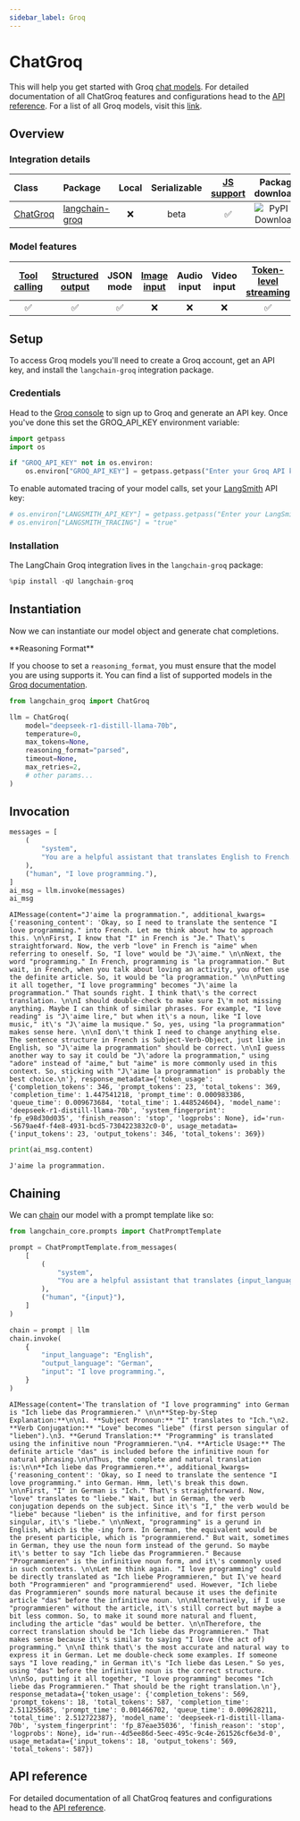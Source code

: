 ```yaml
---
sidebar_label: Groq
---
```


# ChatGroq

This will help you get started with Groq [chat models](../../concepts/chat_models). For detailed documentation of all ChatGroq features and configurations head to the [API reference](https://python.langchain.com/api_reference/groq/chat_models/langchain_groq.chat_models.ChatGroq.html). For a list of all Groq models, visit this [link](https://console.groq.com/docs/models?utm_source=langchain).

## Overview
### Integration details

| Class | Package | Local | Serializable | [JS support](https://js.langchain.com/docs/integrations/chat/groq) | Package downloads | Package latest |
| :--- | :--- | :---: | :---: |  :---: | :---: | :---: |
| [ChatGroq](https://python.langchain.com/api_reference/groq/chat_models/langchain_groq.chat_models.ChatGroq.html) | [langchain-groq](https://python.langchain.com/api_reference/groq/index.html) | ❌ | beta | ✅ | ![PyPI - Downloads](https://img.shields.io/pypi/dm/langchain-groq?style=flat-square&label=%20) | ![PyPI - Version](https://img.shields.io/pypi/v/langchain-groq?style=flat-square&label=%20) |

### Model features
| [Tool calling](../../how_to/tool_calling.ipynb) | [Structured output](../../how_to/structured_output.ipynb) | JSON mode | [Image input](../../how_to/multimodal_inputs.ipynb) | Audio input | Video input | [Token-level streaming](../../how_to/chat_streaming.ipynb) | Native async | [Token usage](../../how_to/chat_token_usage_tracking.ipynb) | [Logprobs](../../how_to/logprobs.ipynb) |
| :---: | :---: | :---: | :---: |  :---: | :---: | :---: | :---: | :---: | :---: |
| ✅ | ✅ | ✅ | ❌ | ❌ | ❌ | ✅ | ✅ | ✅ | ✅ |

## Setup

To access Groq models you'll need to create a Groq account, get an API key, and install the `langchain-groq` integration package.

### Credentials

Head to the [Groq console](https://console.groq.com/login?utm_source=langchain&utm_content=chat_page) to sign up to Groq and generate an API key. Once you've done this set the GROQ_API_KEY environment variable:


```python
import getpass
import os

if "GROQ_API_KEY" not in os.environ:
    os.environ["GROQ_API_KEY"] = getpass.getpass("Enter your Groq API key: ")
```

To enable automated tracing of your model calls, set your [LangSmith](https://docs.smith.langchain.com/) API key:


```python
# os.environ["LANGSMITH_API_KEY"] = getpass.getpass("Enter your LangSmith API key: ")
# os.environ["LANGSMITH_TRACING"] = "true"
```

### Installation

The LangChain Groq integration lives in the `langchain-groq` package:


```python
%pip install -qU langchain-groq
```

## Instantiation

Now we can instantiate our model object and generate chat completions. 


<Note>
**Reasoning Format**


If you choose to set a `reasoning_format`, you must ensure that the model you are using supports it. You can find a list of supported models in the [Groq documentation](https://console.groq.com/docs/reasoning).

</Note>


```python
from langchain_groq import ChatGroq

llm = ChatGroq(
    model="deepseek-r1-distill-llama-70b",
    temperature=0,
    max_tokens=None,
    reasoning_format="parsed",
    timeout=None,
    max_retries=2,
    # other params...
)
```

## Invocation


```python
messages = [
    (
        "system",
        "You are a helpful assistant that translates English to French. Translate the user sentence.",
    ),
    ("human", "I love programming."),
]
ai_msg = llm.invoke(messages)
ai_msg
```



```output
AIMessage(content="J'aime la programmation.", additional_kwargs={'reasoning_content': 'Okay, so I need to translate the sentence "I love programming." into French. Let me think about how to approach this. \n\nFirst, I know that "I" in French is "Je." That\'s straightforward. Now, the verb "love" in French is "aime" when referring to oneself. So, "I love" would be "J\'aime." \n\nNext, the word "programming." In French, programming is "la programmation." But wait, in French, when you talk about loving an activity, you often use the definite article. So, it would be "la programmation." \n\nPutting it all together, "I love programming" becomes "J\'aime la programmation." That sounds right. I think that\'s the correct translation. \n\nI should double-check to make sure I\'m not missing anything. Maybe I can think of similar phrases. For example, "I love reading" is "J\'aime lire," but when it\'s a noun, like "I love music," it\'s "J\'aime la musique." So, yes, using "la programmation" makes sense here. \n\nI don\'t think I need to change anything else. The sentence structure in French is Subject-Verb-Object, just like in English, so "J\'aime la programmation" should be correct. \n\nI guess another way to say it could be "J\'adore la programmation," using "adore" instead of "aime," but "aime" is more commonly used in this context. So, sticking with "J\'aime la programmation" is probably the best choice.\n'}, response_metadata={'token_usage': {'completion_tokens': 346, 'prompt_tokens': 23, 'total_tokens': 369, 'completion_time': 1.447541218, 'prompt_time': 0.000983386, 'queue_time': 0.009673684, 'total_time': 1.448524604}, 'model_name': 'deepseek-r1-distill-llama-70b', 'system_fingerprint': 'fp_e98d30d035', 'finish_reason': 'stop', 'logprobs': None}, id='run--5679ae4f-f4e8-4931-bcd5-7304223832c0-0', usage_metadata={'input_tokens': 23, 'output_tokens': 346, 'total_tokens': 369})
```



```python
print(ai_msg.content)
```
```output
J'aime la programmation.
```
## Chaining

We can [chain](../../how_to/sequence.ipynb) our model with a prompt template like so:


```python
from langchain_core.prompts import ChatPromptTemplate

prompt = ChatPromptTemplate.from_messages(
    [
        (
            "system",
            "You are a helpful assistant that translates {input_language} to {output_language}.",
        ),
        ("human", "{input}"),
    ]
)

chain = prompt | llm
chain.invoke(
    {
        "input_language": "English",
        "output_language": "German",
        "input": "I love programming.",
    }
)
```



```output
AIMessage(content='The translation of "I love programming" into German is "Ich liebe das Programmieren." \n\n**Step-by-Step Explanation:**\n\n1. **Subject Pronoun:** "I" translates to "Ich."\n2. **Verb Conjugation:** "Love" becomes "liebe" (first person singular of "lieben").\n3. **Gerund Translation:** "Programming" is translated using the infinitive noun "Programmieren."\n4. **Article Usage:** The definite article "das" is included before the infinitive noun for natural phrasing.\n\nThus, the complete and natural translation is:\n\n**Ich liebe das Programmieren.**', additional_kwargs={'reasoning_content': 'Okay, so I need to translate the sentence "I love programming." into German. Hmm, let\'s break this down. \n\nFirst, "I" in German is "Ich." That\'s straightforward. Now, "love" translates to "liebe." Wait, but in German, the verb conjugation depends on the subject. Since it\'s "I," the verb would be "liebe" because "lieben" is the infinitive, and for first person singular, it\'s "liebe." \n\nNext, "programming" is a gerund in English, which is the -ing form. In German, the equivalent would be the present participle, which is "programmierend." But wait, sometimes in German, they use the noun form instead of the gerund. So maybe it\'s better to say "Ich liebe das Programmieren." Because "Programmieren" is the infinitive noun form, and it\'s commonly used in such contexts. \n\nLet me think again. "I love programming" could be directly translated as "Ich liebe Programmieren," but I\'ve heard both "Programmieren" and "programmierend" used. However, "Ich liebe das Programmieren" sounds more natural because it uses the definite article "das" before the infinitive noun. \n\nAlternatively, if I use "programmieren" without the article, it\'s still correct but maybe a bit less common. So, to make it sound more natural and fluent, including the article "das" would be better. \n\nTherefore, the correct translation should be "Ich liebe das Programmieren." That makes sense because it\'s similar to saying "I love (the act of) programming." \n\nI think that\'s the most accurate and natural way to express it in German. Let me double-check some examples. If someone says "I love reading," in German it\'s "Ich liebe das Lesen." So yes, using "das" before the infinitive noun is the correct structure. \n\nSo, putting it all together, "I love programming" becomes "Ich liebe das Programmieren." That should be the right translation.\n'}, response_metadata={'token_usage': {'completion_tokens': 569, 'prompt_tokens': 18, 'total_tokens': 587, 'completion_time': 2.511255685, 'prompt_time': 0.001466702, 'queue_time': 0.009628211, 'total_time': 2.512722387}, 'model_name': 'deepseek-r1-distill-llama-70b', 'system_fingerprint': 'fp_87eae35036', 'finish_reason': 'stop', 'logprobs': None}, id='run--4d5ee86d-5eec-495c-9c4e-261526cf6e3d-0', usage_metadata={'input_tokens': 18, 'output_tokens': 569, 'total_tokens': 587})
```


## API reference

For detailed documentation of all ChatGroq features and configurations head to the [API reference](https://python.langchain.com/api_reference/groq/chat_models/langchain_groq.chat_models.ChatGroq.html).
